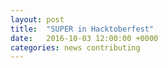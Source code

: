 ```yaml
---
layout: post
title:  "SUPER in Hacktoberfest"
date:   2016-10-03 12:00:00 +0000
categories: news contributing
---
```

